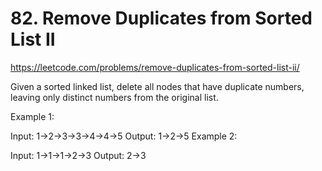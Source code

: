 # 82. Remove Duplicates from Sorted List II

https://leetcode.com/problems/remove-duplicates-from-sorted-list-ii/

Given a sorted linked list, delete all nodes that have duplicate numbers, leaving only distinct numbers from the original list.

Example 1:

Input: 1->2->3->3->4->4->5
Output: 1->2->5
Example 2:

Input: 1->1->1->2->3
Output: 2->3
